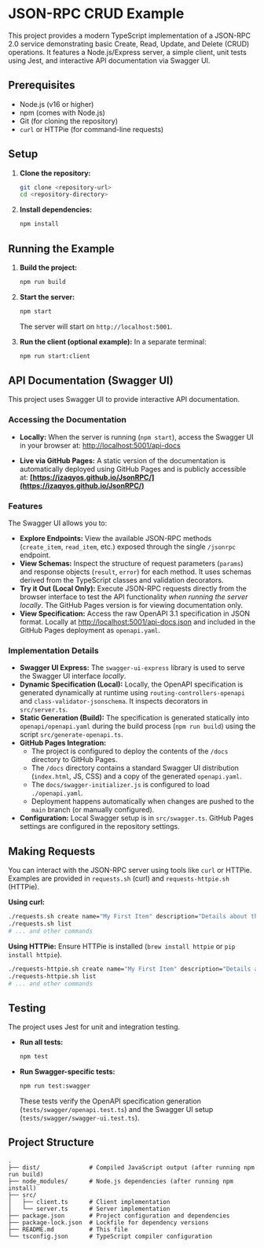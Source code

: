 # JSON-RPC CRUD Example

This project provides a modern TypeScript implementation of a JSON-RPC 2.0 service demonstrating basic Create, Read, Update, and Delete (CRUD) operations. It features a Node.js/Express server, a simple client, unit tests using Jest, and interactive API documentation via Swagger UI.

## Prerequisites

- Node.js (v16 or higher)
- npm (comes with Node.js)
- Git (for cloning the repository)
- `curl` or HTTPie (for command-line requests)

## Setup

1.  **Clone the repository:**
    ```bash
    git clone <repository-url>
    cd <repository-directory>
    ```
2.  **Install dependencies:**
    ```bash
    npm install
    ```

## Running the Example

1.  **Build the project:**
    ```bash
    npm run build
    ```
2.  **Start the server:**
    ```bash
    npm start
    ```
    The server will start on `http://localhost:5001`.

3.  **Run the client (optional example):**
    In a separate terminal:
    ```bash
    npm run start:client
    ```

## API Documentation (Swagger UI)

This project uses Swagger UI to provide interactive API documentation.

### Accessing the Documentation

*   **Locally:** When the server is running (`npm start`), access the Swagger UI in your browser at:
    [http://localhost:5001/api-docs](http://localhost:5001/api-docs)

*   **Live via GitHub Pages:** A static version of the documentation is automatically deployed using GitHub Pages and is publicly accessible at:
    **[https://izaqyos.github.io/JsonRPC/](https://izaqyos.github.io/JsonRPC/)**

### Features

The Swagger UI allows you to:
*   **Explore Endpoints:** View the available JSON-RPC methods (`create_item`, `read_item`, etc.) exposed through the single `/jsonrpc` endpoint.
*   **View Schemas:** Inspect the structure of request parameters (`params`) and response objects (`result`, `error`) for each method. It uses schemas derived from the TypeScript classes and validation decorators.
*   **Try it Out (Local Only):** Execute JSON-RPC requests directly from the browser interface to test the API functionality *when running the server locally*. The GitHub Pages version is for viewing documentation only.
*   **View Specification:** Access the raw OpenAPI 3.1 specification in JSON format. Locally at [http://localhost:5001/api-docs.json](http://localhost:5001/api-docs.json) and included in the GitHub Pages deployment as `openapi.yaml`.

### Implementation Details

*   **Swagger UI Express:** The `swagger-ui-express` library is used to serve the Swagger UI interface *locally*.
*   **Dynamic Specification (Local):** Locally, the OpenAPI specification is generated dynamically at runtime using `routing-controllers-openapi` and `class-validator-jsonschema`. It inspects decorators in `src/server.ts`.
*   **Static Generation (Build):** The specification is generated statically into `openapi/openapi.yaml` during the build process (`npm run build`) using the script `src/generate-openapi.ts`.
*   **GitHub Pages Integration:**
    *   The project is configured to deploy the contents of the `/docs` directory to GitHub Pages.
    *   The `/docs` directory contains a standard Swagger UI distribution (`index.html`, JS, CSS) and a copy of the generated `openapi.yaml`.
    *   The `docs/swagger-initializer.js` is configured to load `./openapi.yaml`.
    *   Deployment happens automatically when changes are pushed to the `main` branch (or manually configured).
*   **Configuration:** Local Swagger setup is in `src/swagger.ts`. GitHub Pages settings are configured in the repository settings.

## Making Requests

You can interact with the JSON-RPC server using tools like `curl` or HTTPie. Examples are provided in `requests.sh` (curl) and `requests-httpie.sh` (HTTPie).

**Using curl:**
```bash
./requests.sh create name="My First Item" description="Details about the item"
./requests.sh list
# ... and other commands
```

**Using HTTPie:**
Ensure HTTPie is installed (`brew install httpie` or `pip install httpie`).
```bash
./requests-httpie.sh create name="My First Item" description="Details about the item"
./requests-httpie.sh list
# ... and other commands
```

## Testing

The project uses Jest for unit and integration testing.

*   **Run all tests:**
    ```bash
    npm test
    ```
*   **Run Swagger-specific tests:**
    ```bash
    npm run test:swagger
    ```
    These tests verify the OpenAPI specification generation (`tests/swagger/openapi.test.ts`) and the Swagger UI setup (`tests/swagger/swagger-ui.test.ts`).

## Project Structure

```
.
├── dist/              # Compiled JavaScript output (after running npm run build)
├── node_modules/      # Node.js dependencies (after running npm install)
├── src/
│   ├── client.ts      # Client implementation
│   └── server.ts      # Server implementation
├── package.json       # Project configuration and dependencies
├── package-lock.json  # Lockfile for dependency versions
├── README.md          # This file
└── tsconfig.json      # TypeScript compiler configuration
``` 